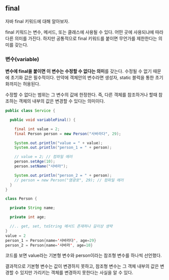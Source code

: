 ## final



자바 final 키워드에 대해 알아보자. 

final 키워드는 변수, 메서드, 또는 클래스에 사용될 수 있다. 어떤 곳에 사용되냐에 따라 다른 의미를 가진다. 하지만 공통적으로 final 키워드를 붙이면 무언가를 제한한다는 의미를 갖는다. 



### 변수(variable)

**변수에 final을 붙이면 이 변수는 수정할 수 없다는 의미**를 갖는다. 수정될 수 없기 때문에 초기화 값은 필수적이다. 만약에 객체안의 변수라면 생성자, static 블럭을 통한 초기화까지는 허용된다. 

수정할 수 없다는 범위는 그 변수의 값에 한정한다. 즉, 다른 객체를 참조하거나 할때 참조하는 객체의 내부의 값은  변경할 수 있다는 의미이다. 

```java
public class Service {

  public void variableFinal() {

    final int value = 2;
    final Person person = new Person("사바라다", 29);

    System.out.println("value = " + value);
    System.out.println("person_1 = " + person);

    // value = 2; // 컴파일 에러
    person.setAge(10);
    person.setName("사바라");

    System.out.println("person_2 = " + person);
    // person = new Person("염광호", 29); // 컴파일 에러
  }
}

class Person {

  private String name;

  private int age;

  //.. get, set, toString 메서드 존재하나 길이상 생략
}
value = 2
person_1 = Person{name='사바라다', age=29}
person_2 = Person{name='사바라', age=10}
```

코드를 보면 value라는 기본형 변수와 person이라는 참조형 변수를 하나씩 선언했다. 

결과적으로 기본형 변수는 값이 변경하지 못하고, 참조형 변수는 그 객체 내부의 값은 변경할 수 있지만 가리키는 객체를 변경하지 못한다는 사실을 알 수 있다. 